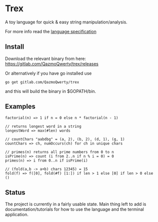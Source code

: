 # Trex

A toy language for quick & easy string manipulation/analysis.

For more info read the [language specification](docs/trex-spec.md)

## Install

Download the relevant binary from here: https://gitlab.com/QazmoQwerty/trex/releases

Or alternatively if you have go installed use

```
go get gitlab.com/QazmoQwerty/trex
```

and this will build the binary in $GOPATH/bin.

## Examples

```
factorial(n) => 1 if n = 0 else n * factorial(n - 1)
```

```
// returns longest word in a string
longestWord => max(#len) words
```

```
// countChars "aabdbg" = (a, 2), (b, 2), (d, 1), (g, 1) 
countChars => ch, numOccurs(ch) for ch in unique chars
```


```
// primes(n) returns all prime numbers from 0 to n
isPrime(n) => count (i from 2..n if n % i = 0) = 0
primes(n) => i from 0..n if isPrime(i)
```


```
// (fold(a,b -> a+b) chars 12345) = 15
fold(f) => f([0], fold(#f) [1:]) if len > 1 else [0] if len > 0 else ()
```


## Status

The project is currently in a fairly usable state. Main thing left to add is documentation/tutorials for how to use the language and the terminal application.
